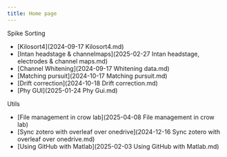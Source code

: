 ```yaml
---
title: Home page
---
```


Spike Sorting 
- [Kilosort4](2024-09-17 Kilosort4.md)
- [Intan headstage & channelmaps](2025-02-27 Intan headstage, electrodes & channel maps.md)
- [Channel Whitening](2024-09-17 Whitening data.md)
- [Matching pursuit](2024-10-17 Matching pursuit.md)
- [Drift correction](2024-10-18 Drift correction.md)
- [Phy GUI](2025-01-24 Phy Gui.md)


Utils
- [File management in crow lab](2025-04-08 File management in crow lab)
- [Sync zotero with overleaf over onedrive](2024-12-16 Sync zotero with overleaf over onedrive.md)
- [Using GitHub with Matlab](2025-02-03 Using GitHub with Matlab.md)


